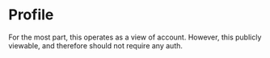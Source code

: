 # Profile

For the most part, this operates as a view of account. However, this publicly viewable, and therefore should not require any auth.